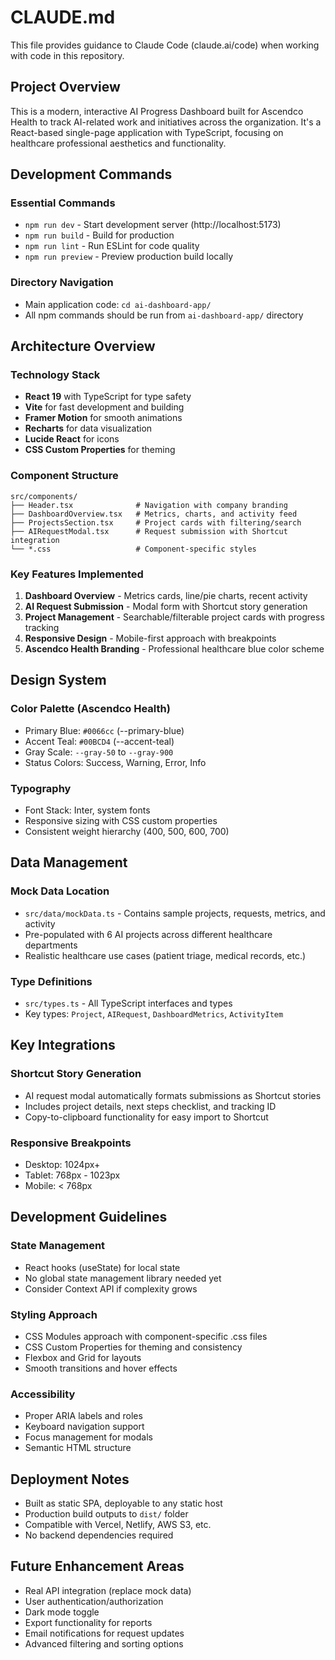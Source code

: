 # CLAUDE.md

This file provides guidance to Claude Code (claude.ai/code) when working with code in this repository.

## Project Overview

This is a modern, interactive AI Progress Dashboard built for Ascendco Health to track AI-related work and initiatives across the organization. It's a React-based single-page application with TypeScript, focusing on healthcare professional aesthetics and functionality.

## Development Commands

### Essential Commands
- `npm run dev` - Start development server (http://localhost:5173)
- `npm run build` - Build for production 
- `npm run lint` - Run ESLint for code quality
- `npm run preview` - Preview production build locally

### Directory Navigation
- Main application code: `cd ai-dashboard-app/`
- All npm commands should be run from `ai-dashboard-app/` directory

## Architecture Overview

### Technology Stack
- **React 19** with TypeScript for type safety
- **Vite** for fast development and building
- **Framer Motion** for smooth animations
- **Recharts** for data visualization
- **Lucide React** for icons
- **CSS Custom Properties** for theming

### Component Structure
```
src/components/
├── Header.tsx              # Navigation with company branding
├── DashboardOverview.tsx   # Metrics, charts, and activity feed
├── ProjectsSection.tsx     # Project cards with filtering/search
├── AIRequestModal.tsx      # Request submission with Shortcut integration
└── *.css                   # Component-specific styles
```

### Key Features Implemented
1. **Dashboard Overview** - Metrics cards, line/pie charts, recent activity
2. **AI Request Submission** - Modal form with Shortcut story generation
3. **Project Management** - Searchable/filterable project cards with progress tracking
4. **Responsive Design** - Mobile-first approach with breakpoints
5. **Ascendco Health Branding** - Professional healthcare blue color scheme

## Design System

### Color Palette (Ascendco Health)
- Primary Blue: `#0066cc` (--primary-blue)
- Accent Teal: `#00BCD4` (--accent-teal) 
- Gray Scale: `--gray-50` to `--gray-900`
- Status Colors: Success, Warning, Error, Info

### Typography
- Font Stack: Inter, system fonts
- Responsive sizing with CSS custom properties
- Consistent weight hierarchy (400, 500, 600, 700)

## Data Management

### Mock Data Location
- `src/data/mockData.ts` - Contains sample projects, requests, metrics, and activity
- Pre-populated with 6 AI projects across different healthcare departments
- Realistic healthcare use cases (patient triage, medical records, etc.)

### Type Definitions
- `src/types.ts` - All TypeScript interfaces and types
- Key types: `Project`, `AIRequest`, `DashboardMetrics`, `ActivityItem`

## Key Integrations

### Shortcut Story Generation
- AI request modal automatically formats submissions as Shortcut stories
- Includes project details, next steps checklist, and tracking ID
- Copy-to-clipboard functionality for easy import to Shortcut

### Responsive Breakpoints
- Desktop: 1024px+
- Tablet: 768px - 1023px
- Mobile: < 768px

## Development Guidelines

### State Management
- React hooks (useState) for local state
- No global state management library needed yet
- Consider Context API if complexity grows

### Styling Approach
- CSS Modules approach with component-specific .css files
- CSS Custom Properties for theming and consistency
- Flexbox and Grid for layouts
- Smooth transitions and hover effects

### Accessibility
- Proper ARIA labels and roles
- Keyboard navigation support
- Focus management for modals
- Semantic HTML structure

## Deployment Notes

- Built as static SPA, deployable to any static host
- Production build outputs to `dist/` folder
- Compatible with Vercel, Netlify, AWS S3, etc.
- No backend dependencies required

## Future Enhancement Areas

- Real API integration (replace mock data)
- User authentication/authorization
- Dark mode toggle
- Export functionality for reports
- Email notifications for request updates
- Advanced filtering and sorting options